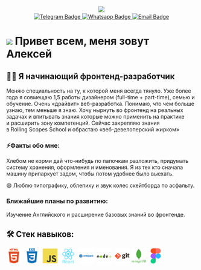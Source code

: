 <div id="header" align="center">
  <img src="https://media.giphy.com/media/v1.Y2lkPTc5MGI3NjExZGI4YTIyNGM3ZDgxNzlkYjY1NmIyZjVmNDM1ZjQ0YjJhMTIyZjE3MCZjdD1n/13HgwGsXF0aiGY/giphy.gif" width="300"/>
</div>

<div id="badges" align="center">
  <a href="https://t.me/AleksDSGN">
    <img src="https://img.shields.io/badge/telegram-blue?style=for-the-badge&logo=telegram&logoColor=white" alt="Telegram Badge"/>
  </a>
  <a href="https://wa.me/79537650511">
    <img src="https://img.shields.io/badge/whatsapp-green?style=for-the-badge&logo=whatsapp&logoColor=white" alt="Whatsapp Badge"/>
  </a>
  <a href="mailto: aleksdsgn@ya.ru">
    <img src="https://img.shields.io/badge/email-red?style=for-the-badge&logo=gmail&logoColor=white" alt="Email Badge"/>
  </a>
</div>

<h1>
  <img src="https://media.giphy.com/media/hvRJCLFzcasrR4ia7z/giphy.gif" width="30px"/>
  Привет всем, меня зовут Алексей
</h1>

## :man_technologist: Я начинающий фронтенд-разработчик

Меняю специальность на ту, к которой меня всегда тянуло. Уже более года я совмещаю 1,5 работы дизайнером (full-time + part-time), семью и обучение. Очень «драйвит» веб-разработка. Понимаю, что чем больше узнаю, тем меньше я знаю. Хочу нырнуть во фронтенд на реальных задачах и впитывать знания которые можно применить на практике и расширить зону компетенций. Сейчас закрепляю знания в Rolling Scopes School и обрастаю «веб-девелоперский жирком»

### ⚡Факты обо мне:
Хлебом не корми дай что-нибудь по папочкам разложить, придумать систему хранения, оформления и именования. Я из тех кто сначала машину припаркует задом, чтобы потом удобнее было выехать.

😄 Люблю типографику, облепиху и звук колес скейтборда по асфальту.

### Ближайшие планы по развитию:
Изучение Английского и расширение базовых знаний во фронтенде.

## :hammer_and_wrench: Стек навыков:
<div>
  <img src="https://github.com/devicons/devicon/blob/master/icons/html5/html5-plain-wordmark.svg" title="HTML5" alt="HTML" width="40" height="40"/>&nbsp;
  <img src="https://github.com/devicons/devicon/blob/master/icons/css3/css3-plain-wordmark.svg"  title="CSS3" alt="CSS" width="40" height="40"/>&nbsp;
  <img src="https://github.com/devicons/devicon/blob/master/icons/javascript/javascript-original.svg" title="JavaScript" alt="JavaScript" width="40" height="40"/>&nbsp;
  <img src="https://github.com/devicons/devicon/blob/master/icons/react/react-original-wordmark.svg" title="React" alt="React" width="40" height="40"/>&nbsp;
  <img src="https://github.com/devicons/devicon/blob/master/icons/webpack/webpack-plain-wordmark.svg" title="Webpack" alt="Webpack" width="40" height="40"/>&nbsp;
  <img src="https://github.com/devicons/devicon/blob/master/icons/nodejs/nodejs-original-wordmark.svg" title="NodeJS" alt="NodeJS" width="40" height="40"/>&nbsp;
  <img src="https://github.com/devicons/devicon/blob/master/icons/git/git-original-wordmark.svg" title="Git" **alt="Git" width="40" height="40"/>
  <img src="https://github.com/devicons/devicon/blob/master/icons/mongodb/mongodb-plain-wordmark.svg" title="MongoDB" **alt="MongoDB" width="40" height="40"/>
  <img src="https://github.com/devicons/devicon/blob/master/icons/figma/figma-original.svg" title="Figma" **alt="Figma" width="40" height="40"/>
  
</div>
<!--
**aleksdsgn/aleksdsgn** is a ✨ _special_ ✨ repository because its `README.md` (this file) appears on your GitHub profile.

Here are some ideas to get you started:

- 🔭 I’m currently working on ...
- 🌱 I’m currently learning ...
- 👯 I’m looking to collaborate on ...
- 🤔 I’m looking for help with ...
- 💬 Ask me about ...
- 📫 How to reach me: ...
- 😄 Pronouns: ...
- ⚡ Fun fact: ...



-->
